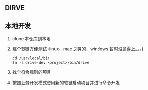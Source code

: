 DIRVE
---------------------
## 本地开发
1. clone 本仓库到本地
1. 建个软链方便测试 (linux、mac 之类的，windows 暂时没顾得上。。。)

    ```shell
    cd /usr/local/bin
    ln -s drive-dev <project>/bin/drive
    ```

1. 找个符合规则的项目
1. 按照业务开发模式使用新的软链启动项目并进行命令开发
